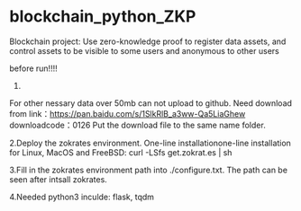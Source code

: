 # blockchain_python_ZKP
Blockchain project: Use zero-knowledge proof to register data assets, and control assets to be visible to some users and anonymous to other users

before run!!!!

1.
For other nessary data over 50mb can not upload to github.
Need download from link：https://pan.baidu.com/s/1SlkRlB_a3ww-Qa5LiaGhew 
           downloadcode：0126 
Put the download file to the same name folder.

2.Deploy the zokrates environment. One-line installationone-line installation for Linux, MacOS and FreeBSD:
           curl -LSfs get.zokrat.es | sh

3.Fill in the zokrates environment path into ./configure.txt. The path can be seen after intsall zokrates.

4.Needed python3 inculde: flask, tqdm
